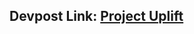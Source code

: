 ## Devpost Link: [Project Uplift](https://devpost.com/software/project-uplift-sav63x?ref_content=my-projects-tab&ref_feature=my_projects)

